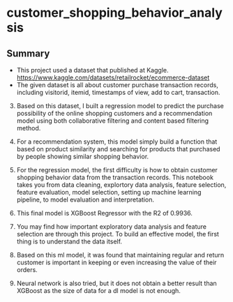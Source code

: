 # customer_shopping_behavior_analysis
## Summary
- This project used a dataset that published at Kaggle. https://www.kaggle.com/datasets/retailrocket/ecommerce-dataset 
- The given dataset is all about customer purchase transaction records, including visitorid, itemid, timestamps of view, add to cart, transaction.

3. Based on this dataset, I built a regression model to predict the purchase possibility of the online shopping customers and a recommendation model using both collaborative filtering and content based filtering method. 

4. For a recommendation system, this model simply build a function that based on product similarity and searching for products that purchased by people showing similar shopping behavior.

5. For the regression model, the first difficulty is how to obtain customer shopping behavior data from the transaction records. This notebook takes you from data cleaning, explortory data analysis, feature selection, feature evaluation, model selection, setting up machine learning pipeline, to model evaluation and interpretation. 

6. This final model is XGBoost Regressor with the R2 of 0.9936.

7. You may find how important exploratory data analysis and feature selection are through this project. To build an effective model, the first thing is to understand the data itself. 

8. Based on this ml model, it was found that maintaining regular and return customer is important in keeping or even increasing the value of their orders.

9. Neural network is also tried, but it does not obtain a better result than XGBoost as the size of data for a dl model is not enough. 

